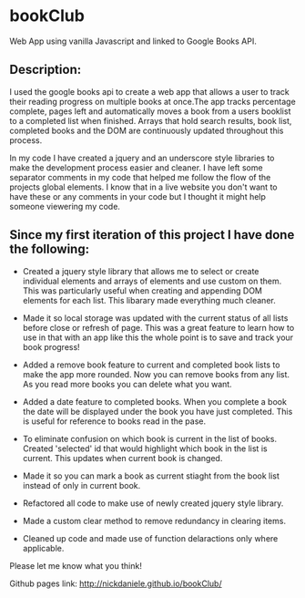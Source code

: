 # bookClub
Web App using vanilla Javascript and linked to Google Books API.

## Description:
I used the google books api to create a web app that allows a user to track their reading progress on multiple books at once.The app tracks percentage complete, pages left and automatically moves a book from a users booklist to a completed list when finished. Arrays that hold search results, book list, completed books and the DOM are continuously updated throughout this process.

In my code I have created a jquery and an underscore style libraries to make the development process easier and cleaner. I have left some separator comments in my code that helped me follow the flow of the projects global elements. I know that in a live website you don't want to have these or any comments in your code but I thought it might help someone viewering my code.

## Since my first iteration of this project I have done the following: 

- Created a jquery style library that allows me to select or create individual elements and arrays of elements and use custom on them. This was particularly useful when creating and appending DOM elements for each list. This libarary made everything much cleaner.

- Made it so local storage was updated with the current status of all lists before close or refresh of page. This was a great feature to learn how to use in that with an app like this the whole point is to save and track your book progress!

- Added a remove book feature to current and completed book lists to make the app more rounded. Now you can remove books from any list. As you read more books you can delete what you want.

- Added a date feature to completed books. When you complete a book the date will be displayed under the book you have just completed. This is useful for reference to books read in the pase.

- To eliminate confusion on which book is current in the list of books. Created 'selected' id that would highlight which book in the list is current. This updates when current book is changed. 

- Made it so you can mark a book as current stiaght from the book list instead of only in current book.

- Refactored all code to make use of newly created jquery style library.

- Made a custom clear method to remove redundancy in clearing items.

- Cleaned up code and made use of function delaractions only where applicable.



Please let me know what you think!

Github pages link:   http://nickdaniele.github.io/bookClub/


